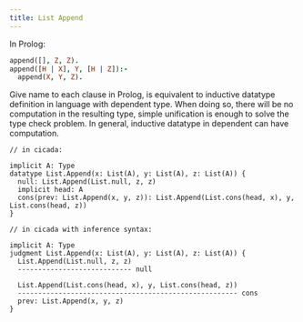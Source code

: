 ```yaml
---
title: List Append
---
```


In Prolog:

```prolog
append([], Z, Z).
append([H | X], Y, [H | Z]):-
  append(X, Y, Z).
```

Give name to each clause in Prolog, is equivalent to
inductive datatype definition in language with dependent type.
When doing so, there will be no computation
in the resulting type, simple unification is enough
to solve the type check problem.
In general, inductive datatype in dependent can have computation.

```cicada todo
// in cicada:

implicit A: Type
datatype List.Append(x: List(A), y: List(A), z: List(A)) {
  null: List.Append(List.null, z, z)
  implicit head: A
  cons(prev: List.Append(x, y, z)): List.Append(List.cons(head, x), y, List.cons(head, z))
}

// in cicada with inference syntax:

implicit A: Type
judgment List.Append(x: List(A), y: List(A), z: List(A)) {
  List.Append(List.null, z, z)
  ---------------------------- null

  List.Append(List.cons(head, x), y, List.cons(head, z))
  ------------------------------------------------------ cons
  prev: List.Append(x, y, z)
}
```
